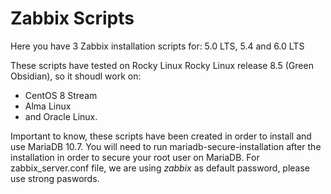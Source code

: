 # Zabbix Scripts

Here you have 3 Zabbix installation scripts for: 5.0 LTS, 5.4 and 6.0 LTS

These scripts have tested on Rocky Linux Rocky Linux release 8.5 (Green Obsidian), so it shoudl work on:

* CentOS 8 Stream
* Alma Linux 
* and Oracle Linux.

Important to know, these scripts have been created in order to install and use MariaDB 10.7. 
You will need to run mariadb-secure-installation after the installation in order to secure your root user on MariaDB.
For zabbix_server.conf file, we are using *zabbix* as default password, please use strong paswords.




